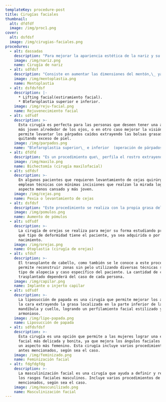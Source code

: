 ```yaml
---
templateKey: procedure-post
title: Cirugías faciales
thumbnail:
  alt: dfdfdf
  image: /img/proc1.png
cover:
  alt: dsfdsf
  image: /img/cirugias-faciales.png
procedures:
  - alt: dassadas
    description: "Para mejorar la apariencia estética de la nariz y su funcionalidad, se han descrito diversos tipos de\_ cirugías que aportan resultados según sea el caso,  como la septoplastía o\_ cirugía de septum nasal, la cual es la cirugía correctiva de tabique desviado, rinoplastia abierta o cerrada, que busca mejorar la forma y estructura de la nariz, turbinoplastia, para mejorar la\_ obstrucción en la respiración causada por el crecimiento de los cornetes. <br/>\n\nMi objetivo: siempre será lograr un resultado natural y estético en la rinoplastia para lo cual siempre realizo un análisis facial en la cara de cada paciente ya que la nariz es un componente importante que se relaciona con la proporción de todos los ángulos faciales."
    image: /img/nariz.png
    name: Cirugía de nariz
  - alt: sdfdsf
    description: "Consiste en aumentar las dimensiones del mentón,\_ ya sea con implantes o con grasa del propio paciente,\_ logrando un aspecto más armónico de los ángulos faciales."
    image: /img/mentoplastia.png
    name: Mentoplastia
  - alt: dsfdsfdsf
    description: |-
      * Lifting facial(estiramiento facial).
      * Blefaroplastia superior e inferior.
    image: /img/reju-facial.png
    name: Rejuvenecimiento facial
  - alt: sdfsdf
    description: >-
      Esta cirugía es perfecta para las personas que deseen tener una apariencia
      más joven alrededor de los ojos, o en otro caso mejorar la visión, ya que
      permite levantar los párpados caídos extrayendo las bolsas grasas o
      quitando exceso de piel.
    image: /img/parpados.png
    name: "Blefaroplastia superior\_ e inferior  (operación de párpados)"
  - alt: dfdfd
    description: "Es un procedimiento que\_ perfila el rostro extrayendo las bolsas de bichat que se encuentran localizadas en el tercio inferior de la cara, causantes de que el rostro se vea más lleno y menos perfilado, dando un contorno más delicado y sexy. Se puede realizar tanto en hombres como en mujeres que buscan objetivos específicos según los ángulos faciales estudiados."
    image: /img/maxilo.png
    name: Bichectomía (cirugía maxilofacial)
  - alt: sdfdsf
    description: >-
      En algunos pacientes que requieren levantamiento de cejas quirúrgico, se
      emplean técnicas con mínimas incisiones que realzan la mirada logrando un
      aspecto menos cansado y más joven.
    image: /img/cejas.png
    name: Pexia o levantamiento de cejas
  - alt: dsfdsf
    description: "Este procedimiento se realiza con la propia grasa del paciente o con implantes según sea el caso,\_ mejorando ángulos faciales y logrando un aspecto más sexy y femenino."
    image: /img/pomulos.png
    name: Aumento de pómulos
  - alt: sdfsdf
    description: >-
      La cirugía de orejas se realiza para mejor su forma estudiando previamente
      qué tipo de deformidad tiene el paciente, ya sea adquirida o por
      nacimiento.
    image: /img/orejas.png
    name: Otoplastia (cirugía de orejas)
  - alt: sfdsf
    description: >-
      El transplante de cabello, como también se le conoce a este procedimiento,
      permite reconstruir zonas sin pelo utilizando diversas técnicas según el
      tipo de alopecia y caso específico del paciente. La cantidad de cabello
      trasplantado dependerá del caso de cada persona.
    image: /img/capilar.png
    name: Implante o injerto capilar
  - alt: sdfsdf
    description: >-
      La liposucción de papada es una cirugía que permite mejorar los ángulos de
      la cara extrayendo la grasa localizada en la parte inferior de la
      mandíbula y cuello, logrando un perfilamiento facial estilizado y
      armonioso.
    image: /img/lipo-papada.png
    name: Liposucción de papada
  - alt: sdfdsfdsf
    description: >-
      Esta cirugía es una opción que permite a las mujeres lograr una estructura
      facial más delicada y bonita, ya que mejora los ángulos faciales otorgando
      un aspecto más femenino. Esta cirugía incluye varios procedimientos de los
      antes mencionados, según sea el caso.
    image: /img/feminizado.png
    name: Feminización facial
  - alt: fdgfdgfdg
    description: >-
      La masculinización facial es una cirugía que ayuda a definir y resaltar
      los rasgos faciales masculinos. Incluye varios procedimientos de los antes
      mencionados, según sea el caso.
    image: /img/mascunilizado.png
    name: Masculinización facial
---
```


